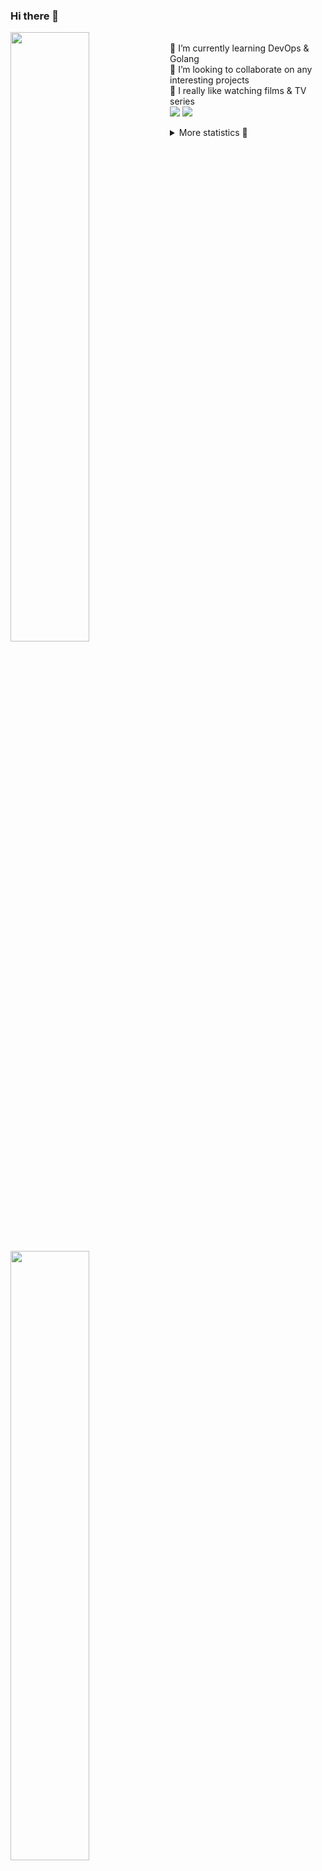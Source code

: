 ### Hi there 👋


[<img align="left" width="50%" src="https://github-readme-stats.vercel.app/api?username=rufusnufus&hide=issues&show_icons=true&count_private=true&theme=transparent&title_color=FF6F40&text_color=FBF9F8&icon_color=F48242&hide_border=true&hide_title=true#gh-dark-mode-only">](https://metrics.lecoq.io/rufusnufus#gh-dark-mode-only)
[<img align="left" width="50%" src="https://github-readme-stats.vercel.app/api?username=rufusnufus&hide=issues&show_icons=true&count_private=true&theme=transparent&title_color=FF6533&text_color=4D4644&icon_color=FF8038&hide_border=true&hide_title=true#gh-light-mode-only">](https://metrics.lecoq.io/rufusnufus#gh-light-mode-only)

<p>
  <br>
  🌱 I’m currently learning DevOps & Golang</br>
  👯 I’m looking to collaborate on any interesting projects</br>
  🎥 I really like watching films & TV series</br>
  <a href="https://linkedin.com/in/rufusnufus"><img src="https://img.shields.io/badge/linkedin-0077B5.svg?style=for-the-badge&logo=linkedin&logoColor=white"/></a>
  <a href="https://t.me/rufusnufus"><img src="https://img.shields.io/badge/-telegram-black?style=for-the-badge&color=blue&logo=telegram"/></a>
</p>

<p text-align="left">
<details>
  <summary>More statistics 👀</summary><br/>

<!--START_SECTION:waka-->
![Code Time](http://img.shields.io/badge/Code%20Time-765%20hrs%202%20mins-blue)

![Profile Views](http://img.shields.io/badge/Profile%20Views-0-blue)

**I'm an Early 🐤** 

```text
🌞 Morning                8504 commits        █████░░░░░░░░░░░░░░░░░░░░   21.95 % 
🌆 Daytime                21935 commits       ██████████████░░░░░░░░░░░   56.62 % 
🌃 Evening                7427 commits        █████░░░░░░░░░░░░░░░░░░░░   19.17 % 
🌙 Night                  878 commits         █░░░░░░░░░░░░░░░░░░░░░░░░   02.27 % 
```
📅 **I'm Most Productive on Wednesday** 

```text
Monday                   7614 commits        █████░░░░░░░░░░░░░░░░░░░░   19.65 % 
Tuesday                  6450 commits        ████░░░░░░░░░░░░░░░░░░░░░   16.65 % 
Wednesday                8858 commits        ██████░░░░░░░░░░░░░░░░░░░   22.86 % 
Thursday                 7012 commits        █████░░░░░░░░░░░░░░░░░░░░   18.10 % 
Friday                   7062 commits        █████░░░░░░░░░░░░░░░░░░░░   18.23 % 
Saturday                 1085 commits        █░░░░░░░░░░░░░░░░░░░░░░░░   02.80 % 
Sunday                   663 commits         ░░░░░░░░░░░░░░░░░░░░░░░░░   01.71 % 
```


📊 **This Week I Spent My Time On** 

```text
💬 Programming Languages: 
No Activity Tracked This Week

🔥 Editors: 
No Activity Tracked This Week
```

**I Mostly Code in Java** 

```text
Go                       20 repos            ████░░░░░░░░░░░░░░░░░░░░░   16.26 % 
Python                   20 repos            ████░░░░░░░░░░░░░░░░░░░░░   16.26 % 
Smarty                   8 repos             ██░░░░░░░░░░░░░░░░░░░░░░░   06.50 % 
Shell                    5 repos             █░░░░░░░░░░░░░░░░░░░░░░░░   04.07 % 
Kotlin                   3 repos             █░░░░░░░░░░░░░░░░░░░░░░░░   02.44 % 
```




 Last Updated on 01/02/2025 01:20:56 UTC
<!--END_SECTION:waka-->

</details>
</p>
